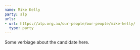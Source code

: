 ```yaml
---
name: Mike Kelly
party: alp
urls:
- url: https://alp.org.au/our-people/our-people/mike-kelly/
  type: party
---
```

Some verbiage about the candidate here.
